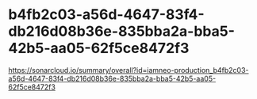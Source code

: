 # b4fb2c03-a56d-4647-83f4-db216d08b36e-835bba2a-bba5-42b5-aa05-62f5ce8472f3
https://sonarcloud.io/summary/overall?id=iamneo-production_b4fb2c03-a56d-4647-83f4-db216d08b36e-835bba2a-bba5-42b5-aa05-62f5ce8472f3
